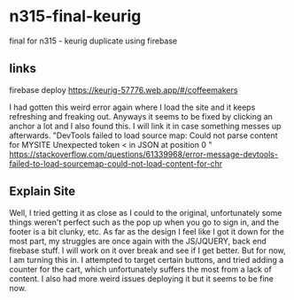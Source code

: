 # n315-final-keurig
 final for n315 - keurig duplicate using firebase

## links
firebase deploy
https://keurig-57776.web.app/#/coffeemakers

I had gotten this weird error again where I load the site and it keeps refreshing and freaking out. Anyways it seems to be fixed by clicking an anchor a lot and I also found this. I will link it in case something messes up afterwards. 
"DevTools failed to load source map: Could not parse content for MYSITE Unexpected token < in JSON at position 0 "
https://stackoverflow.com/questions/61339968/error-message-devtools-failed-to-load-sourcemap-could-not-load-content-for-chr

## Explain Site
Well, I tried getting it as close as I could to the original, unfortunately some things weren't perfect such as the pop up when you go to sign in, and the footer is a bit clunky, etc. As far as the design I feel like I got it down for the most part, my struggles are once again with the JS/JQUERY, back end firebase stuff. I will work on it over break and see if I get better. But for now, I am turning this in. I attempted to target certain buttons, and tried adding a counter for the cart, which unfortunately suffers the most from a lack of content. I also had more weird issues deploying it but it seems to be fine now. 
